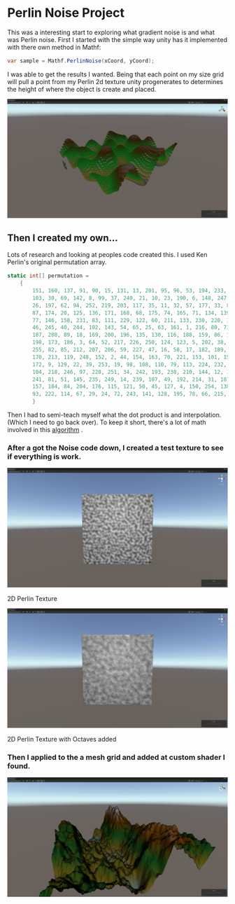 # Perlin Noise Project

This was a interesting start to exploring what gradient noise is and what was Perlin noise. First I started with the simple way unity has it implemented with there own method in Mathf: 

```csharp
var sample = Mathf.PerlinNoise(xCoord, yCoord);
```

I was able to get the results I wanted. Being that each point on my size grid will pull a point from my Perlin 2d texture unity progenerates to determines the height  of where the object is create and placed.

![Cube Map with Unity Perlin](Perlin_Noise_Project_README/Perlin-Cube-Grid.png)

## Then I created my own...

Lots of research and looking at peoples code created this. I used Ken Perlin's original permutation array. 

```csharp
static int[] permutation =
    {
        151, 160, 137, 91, 90, 15, 131, 13, 201, 95, 96, 53, 194, 233, 7, 225, 140, 36,
        103, 30, 69, 142, 8, 99, 37, 240, 21, 10, 23, 190, 6, 148, 247, 120, 234, 75, 0,
        26, 197, 62, 94, 252, 219, 203, 117, 35, 11, 32, 57, 177, 33, 88, 237, 149, 56,
        87, 174, 20, 125, 136, 171, 168, 68, 175, 74, 165, 71, 134, 139, 48, 27, 166,
        77, 146, 158, 231, 83, 111, 229, 122, 60, 211, 133, 230, 220, 105, 92, 41, 55,
        46, 245, 40, 244, 102, 143, 54, 65, 25, 63, 161, 1, 216, 80, 73, 209, 76, 132,
        187, 208, 89, 18, 169, 200, 196, 135, 130, 116, 188, 159, 86, 164, 100, 109,
        198, 173, 186, 3, 64, 52, 217, 226, 250, 124, 123, 5, 202, 38, 147, 118, 126,
        255, 82, 85, 212, 207, 206, 59, 227, 47, 16, 58, 17, 182, 189, 28, 42, 223, 183,
        170, 213, 119, 248, 152, 2, 44, 154, 163, 70, 221, 153, 101, 155, 167, 43,
        172, 9, 129, 22, 39, 253, 19, 98, 108, 110, 79, 113, 224, 232, 178, 185, 112,
        104, 218, 246, 97, 228, 251, 34, 242, 193, 238, 210, 144, 12, 191, 179, 162,
        241, 81, 51, 145, 235, 249, 14, 239, 107, 49, 192, 214, 31, 181, 199, 106,
        157, 184, 84, 204, 176, 115, 121, 50, 45, 127, 4, 150, 254, 138, 236, 205,
        93, 222, 114, 67, 29, 24, 72, 243, 141, 128, 195, 78, 66, 215, 61, 156, 180,
		}
```

Then I had to semi-teach myself what the dot product is and interpolation. (Which I need to go back over). To keep it short, there's a lot of math involved in this [algorithm](https://en.wikipedia.org/wiki/Perlin_noise) . 

### After a got the Noise code down, I created a test texture to see if everything is work.

![Perlin Texture](Perlin_Noise_Project_README/Perlin-Texture.png)

2D Perlin Texture

![Perlin Texture with Octaves applied](Perlin_Noise_Project_README/Perlin-Texture-Octaves.png)

2D Perlin Texture with Octaves added

### Then I applied to the a mesh grid and added at custom shader I found.

![Final Perlin mesh map](Perlin_Noise_Project_README/Perlin-Mesh.png)

